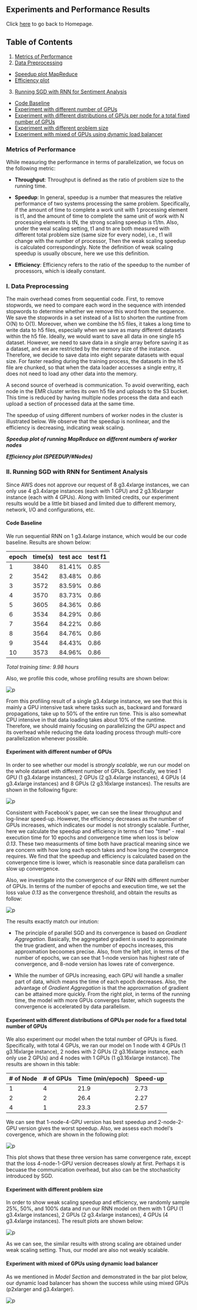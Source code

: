 ## Experiments and Performance Results

Click <a href="http://sophieyanzhao.github.io">here</a> to go back to Homepage.

## Table of Contents
1. [Metrics of Performance](#i-metrics-of-performance)
2. [Data Preprocessing](#ii-data-preprocessing)
  * [Speedup plot MapReduce](#speedup-plot-mapreduce)
  * [Efficiency plot](#efficiency-plot)
3. [Running SGD with RNN for Sentiment Analysis](#iii-rnn-sgd)
  * [Code Baseline](#code-baseline)
  * [Experiment with different number of GPUs](#experiment-with-different-number-of-GPUs)
  * [Experiment with different distributions of GPUs per node for a total fixed number of GPUs](#experiment-with-different-distributions-of-GPUs-per-node-for-a-total-fixed-number-of-GPUs)
  * [Experiment with different problem size](#experiment-with-different-problem-size)
  * [Experiment with mixed of GPUs using dynamic load balancer](#experiment-with-mixed-of-GPUs-using-dynamic-load-balancer)
  

### Metrics of Performance

While measuring the performance in terms of parallelization, we focus on the following metric:

  * **Throughput**: Throughput is defined as the ratio of problem size to the running time. 
  
  * **Speedup**: In general, speedup is a number that measures the relative performance of two systems processing the same problem. Specifically, if the amount of time to complete a work unit with 1 processing element is t1, and the amount of time to complete the same unit of work with N processing elements is tN, the strong scaling speedup is t1/tn. Also, under the weal scaling setting, t1 and tn are both measured with different total problem size (same size for every node), i.e., t1 will change with the number of processor, Then the weak scaling speedup is calculated correspondingly. Note the definition of weak scaling speedup is usually obscure, here we use this definition.
  
  * **Efficiency**: Efficiency refers to the ratio of the speedup to the number of processors, which is ideally constant. 

### I. Data Preprocessing

The main overhead comes from sequential code. First, to remove stopwords, we need to compare each word in the sequence with intended stopwords to determine whether we remove this word from the sequence. We save the stopwords in a set instead of a list to shorten the runtime from O(N) to O(1). Moreover, when we combine the h5 files, it takes a long time to write data to h5 files, especially when we save as many different datasets within the h5 file. Ideally, we would want to save all data in one single h5 dataset. However, we need to save data in a single array before saving it as a dataset, and we are restricted by the memory size of the instance. Therefore, we decide to save data into eight separate datasets with equal size. For faster reading during the training process, the datasets in the h5 file are chunked, so that when the data loader accesses a single entry, it does not need to load any other data into the memory.

A second source of overhead is communication. To avoid overwriting, each node in the EMR cluster writes its own h5 file and uploads to the S3 bucket. This time is reduced by having multiple nodes process the data and each upload a section of processed data at the same time.

The speedup of using different numbers of worker nodes in the cluster is illustrated below. We observe that the speedup is nonlinear, and the efficiency is decreasing, indicating weak scaling.

***Speedup plot of running MapReduce on different numbers of worker nodes***

***Efficiency plot (SPEEDUP/#Nodes)***




### II. Running SGD with RNN for Sentiment Analysis

Since AWS does not approve our request of 8 g3.4xlarge instances, we can only use 4 g3.4xlarge instances (each with 1 GPU) and 2 g3.16xlarger instance (each with 4 GPUs). Along with limited credits, our experiment results would be a little bit biased and limited due to different memory, network, I/O and configurations, etc.

#### Code Baseline

We run sequential RNN on 1 g3.4xlarge instance, which would be our code baseline. Results are shown below:

|epoch|time(s)|test acc| test f1|
|-----|-------|--------|--------|
|1    |3840   |81.41%  |0.85    |
|2    |3542   |83.48%  |0.86    |
|3    |3572   |83.59%  |0.86    |
|4    |3570   |83.73%  |0.86    |
|5    |3605   |84.36%  |0.86    |
|6    |3534   |84.29%  |0.86    |
|7    |3564   |84.22%  |0.86    |
|8    |3564   |84.76%  |0.86    |
|9    |3544   |84.43%  |0.86    |
|10   |3573   |84.96%  |0.86    |

*Total training time: 9.98 hours*

Also, we profile this code, whose profiling results are shown below:

![p](profiling.png)

From this profiling result of a single g3.4xlarge instance, we see that this is mainly a GPU intensive task where tasks such as, backward and forward propagations, take up to 50% of the entire run time. This is also somewhat CPU intensive in that data loading takes about 10% of the runtime. Therefore, we should mainly focusing on parallelizing the GPU aspect and its overhead while reducing the data loading process through multi-core parallelization whenever possible.

#### Experiment with different number of GPUs

In order to see whether our model is *strongly scalable*, we run our model on the whole dataset with different number of GPUs. Specifically, we tried 1 GPU (1 g3.4xlarge instances), 2 GPUs (2 g3.4xlarge instances), 4 GPUs (4 g3.4xlarge instances) and 8 GPUs (2 g3.16xlarge instances). The results are shown in the following figure:

![p](strong_scaling.png)

Consistent with Facebook's paper, we can see the linear throughput and log-linear speed-up. However, the efficiency decreases as the number of GPUs increases, which indicates our model is not strongly scalable. Further, here we calculate the speedup and efficiency in terms of two "time" - real execution time for 10 epochs and convergence time when loss is below *0.13*. These two measurments of time both have practical meaning since we are concern with how long each epoch takes and how long the covergence requires. We find that the speedup and efficiency is calculated based on the convergence time is lower, which is reasonable since data parallelism can slow up convergence. 

Also, we investigate into the convergence of our RNN with different number of GPUs. In terms of the number of epochs and execution time, we set the loss value *0.13* as the convergence threshold, and obtain the results as follow:

![p](convergence_diff_gpus.png)

The results exactly match our intution: 

  * The principle of parallel SGD and its convergence is based on *Gradient Aggregation*. Basically, the aggregated gradient is used to approximate the true gradient, and when the number of epochs increases, this approxmation becoomes precise. Also, from the left plot, in terms of the number of epochs, we can see that 1-node version has highest rate of convergence, and 8-node version has lowes rate of convergence.

  * While the number of GPUs increasing, each GPU will handle a smaller part of data, which means the time of each epoch decreases. Also, the advantage of *Gradient Aggregation* is that the approxmation of gradient can be attained more quickly. From the right plot, in terms of the running time, the model with more GPUs converges faster, which sugeests the convergence is accelerated by data parallelism.
  
#### Experiment with different distributions of GPUs per node for a fixed total number of GPUs

We also experiment our model when the total number of GPUs is fixed. Specifically, with total 4 GPUs, we ran our model on 1 node with 4 GPUs (1 g3.16xlarge instance), 2 nodes with 2 GPUs (2 g3.16xlarge instance, each only use 2 GPUs) and 4 nodes with 1 GPUs (1 g3.16xlarge instance). The results are shown in this table:

| # of Node | # of GPUs | Time (min/epoch) | Speed-up |
|-----------|-----------|------------------|----------|
| 1         | 4         | 21.9             | 2.73     |
| 2         | 2         | 26.4             | 2.27     |
| 4         | 1         | 23.3             | 2.57     |

We can see that 1-node-4-GPU version has best speedup and 2-node-2-GPU version gives the worst speedup. Also, we assess each model's covergence, which are shown in the following plot:

![p](convergence_same_gpus.png)

This plot shows that these three version has same convergence rate, except that the loss 4-node-1-GPU version decreases slowly at first. Perhaps it is becuase the communication overhead, but also can be the stochasticity introduced by SGD.

#### Experiment with different problem size

In order to show weak scaling speedup and efficiency, we randomly sample 25%, 50%, and 100% data and run our RNN model on them with 1 GPU (1 g3.4xlarge instances), 2 GPUs (2 g3.4xlarge instances), 4 GPUs (4 g3.4xlarge instances). The result plots are shown below:

![p](weak_scaling.png)

As we can see, the similar results with strong scaling are obtained under weak scaling setting. Thus, our model are also not weakly scalable.

#### Experiment with mixed of GPUs using dynamic load balancer

As we mentioned in *Model Section* and demonstrated in the bar plot below, our dynamic load balancer has shown the success while using mixed GPUs (p2xlarger and g3.4xlarger). 

![p](dynamic.png)
